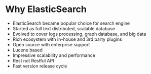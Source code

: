 # Why ElasticSearch #

* ElasticSearch became popular choice for search engine
* Started as full text distributed, scalable database
* Evolved to cover logs processing, graph database, and big data
* Rich ecosystem with in-house and 3rd party plugins
* Open source with enterprise support
* Lucene based
* Impressive scalability and performance
* Rest not Restful API
* Fast version release cycle
